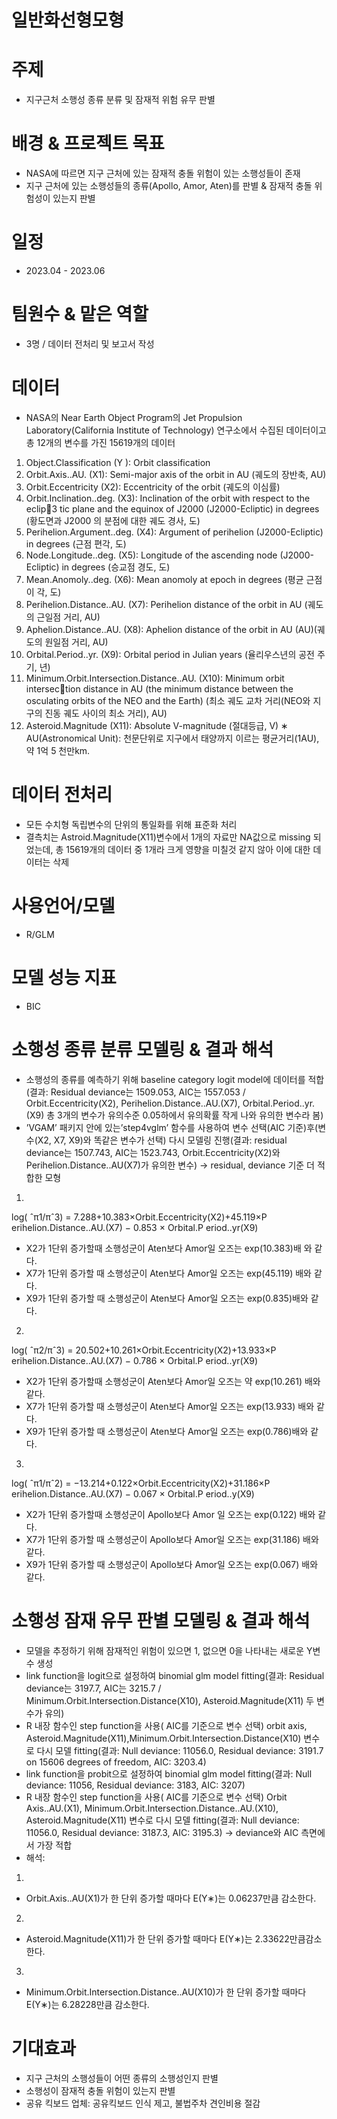 # 일반화선형모형

# 주제
- 지구근처 소행성 종류 분류 및 잠재적 위험 유무 판별

# 배경 & 프로젝트 목표
- NASA에 따르면 지구 근처에 있는 잠재적 충돌 위험이 있는 소행성들이 존재
- 지구 근처에 있는 소행성들의 종류(Apollo, Amor, Aten)를 판별 & 잠재적 충돌 위험성이 있는지 판별

# 일정
- 2023.04 - 2023.06

# 팀원수 & 맡은 역할
- 3명 / 데이터 전처리 및 보고서 작성
  

# 데이터
- NASA의 Near Earth Object Program의 Jet Propulsion Laboratory(California Institute of Technology) 연구소에서 수집된 데이터이고 총 12개의 변수를 가진 15619개의 데이터
1. Object.Classification (Y ): Orbit classification
2. Orbit.Axis..AU. (X1): Semi-major axis of the orbit in AU (궤도의 장반축,
AU)
3. Orbit.Eccentricity (X2): Eccentricity of the orbit (궤도의 이심률)
4. Orbit.Inclination..deg. (X3): Inclination of the orbit with respect to the eclip3
tic plane and the equinox of J2000 (J2000-Ecliptic) in degrees (황도면과 J2000
의 분점에 대한 궤도 경사, 도)
5. Perihelion.Argument..deg. (X4): Argument of perihelion (J2000-Ecliptic) in
degrees (근점 편각, 도)
6. Node.Longitude..deg. (X5): Longitude of the ascending node (J2000-Ecliptic)
in degrees (승교점 경도, 도)
7. Mean.Anomoly..deg. (X6): Mean anomoly at epoch in degrees (평균 근점 이
각, 도)
8. Perihelion.Distance..AU. (X7): Perihelion distance of the orbit in AU (궤도의
근일점 거리, AU)
9. Aphelion.Distance..AU. (X8): Aphelion distance of the orbit in AU (AU)(궤
도의 원일점 거리, AU)
10. Orbital.Period..yr. (X9): Orbital period in Julian years (율리우스년의 공전
주기, 년)
11. Minimum.Orbit.Intersection.Distance..AU. (X10): Minimum orbit intersection distance in AU (the minimum distance between the osculating orbits of the
NEO and the Earth) (최소 궤도 교차 거리(NEO와 지구의 진동 궤도 사이의 최소
거리), AU)
12. Asteroid.Magnitude (X11): Absolute V-magnitude (절대등급, V)
∗ AU(Astronomical Unit): 천문단위로 지구에서 태양까지 이르는 평균거리(1AU), 약 1억 5
천만km.


  

# 데이터 전처리
- 모든 수치형 독립변수의 단위의 통일화를 위해 표준화 처리
- 결측치는 Astroid.Magnitude(X11)변수에서 1개의 자료만 NA값으로 missing 되었는데, 총 15619개의 데이터 중 1개라 크게 영향을 미칠것 같지 않아 이에 대한 데이터는 삭제

# 사용언어/모델
- R/GLM

# 모델 성능 지표
- BIC

# 소행성 종류 분류 모델링 & 결과 해석
- 소행성의 종류를 예측하기 위해 baseline category logit model에 데이터를 적합(결과: Residual deviance는 1509.053, AIC는 1557.053 / Orbit.Eccentricity(X2), Perihelion.Distance..AU.(X7), Orbital.Period..yr.(X9)
총 3개의 변수가 유의수준 0.05하에서 유의확률 작게 나와 유의한 변수라 봄)
- ’VGAM’ 패키지 안에 있는’step4vglm’ 함수를 사용하여 변수 선택(AIC 기준)후(변수(X2, X7, X9)와 똑같은 변수가 선택) 다시 모델링 진행(결과: residual deviance는 1507.743, AIC는 1523.743,  Orbit.Eccentricity(X2)와 Perihelion.Distance..AU(X7)가 유의한 변수) -> residual, deviance 기준 더 적합한 모형
1)
log( ˆπ1/πˆ3) = 7.288+10.383×Orbit.Eccentricity(X2)+45.119×P erihelion.Distance..AU.(X7)
− 0.853 × Orbital.P eriod..yr(X9)
- X2가 1단위 증가할때 소행성군이 Aten보다 Amor일 오즈는 exp(10.383)배
와 같다.
- X7가 1단위 증가할 때 소행성군이 Aten보다 Amor일 오즈는 exp(45.119)
배와 같다.
- X9가 1단위 증가할 때 소행성군이 Aten보다 Amor일 오즈는 exp(0.835)배와
같다.
2)
log( ˆπ2/πˆ3) = 20.502+10.261×Orbit.Eccentricity(X2)+13.933×P erihelion.Distance..AU.(X7)
− 0.786 × Orbital.P eriod..yr(X9)
- X2가 1단위 증가할때 소행성군이 Aten보다 Amor일 오즈는 약 exp(10.261)
배와 같다.
- X7가 1단위 증가할 때 소행성군이 Aten보다 Amor일 오즈는 exp(13.933)
배와 같다.
- X9가 1단위 증가할 때 소행성군이 Aten보다 Amor일 오즈는 exp(0.786)배와
같다.
3)
log( ˆπ1/πˆ2) = −13.214+0.122×Orbit.Eccentricity(X2)+31.186×P erihelion.Distance..AU.(X7)
− 0.067 × Orbital.P eriod..y(X9)
- X2가 1단위 증가할때 소행성군이 Apollo보다 Amor 일 오즈는 exp(0.122)
배와 같다.
- X7가 1단위 증가할 때 소행성군이 Apollo보다 Amor일 오즈는 exp(31.186)
배와 같다.
- X9가 1단위 증가할 때 소행성군이 Apollo보다 Amor일 오즈는 exp(0.067)
배와 같다.

# 소행성 잠재 유무 판별 모델링 & 결과 해석
- 모델을 추정하기 위해 잠재적인 위험이 있으면 1, 없으면 0을 나타내는 새로운 Y변수 생성
- link function을 logit으로 설정하여 binomial glm model fitting(결과: Residual deviance는 3197.7, AIC는 3215.7 /  Minimum.Orbit.Intersection.Distance(X10), Asteroid.Magnitude(X11) 두 변수가 유의)
- R 내장 함수인 step function을 사용( AIC를 기준으로 변수 선택) orbit axis, Asteroid.Magnitude(X11),Minimum.Orbit.Intersection.Distance(X10) 변수로 다시 모델 fitting(결과: Null deviance: 11056.0, Residual deviance: 3191.7 on 15606 degrees of freedom, AIC: 3203.4)
- link function을 probit으로 설정하여 binomial glm model fitting(결과: Null deviance: 11056, Residual deviance: 3183, AIC: 3207)
- R 내장 함수인 step function을 사용( AIC를 기준으로 변수 선택) Orbit Axis..AU.(X1), Minimum.Orbit.Intersection.Distance..AU.(X10), Asteroid.Magnitude(X11) 변수로 다시 모델 fitting(결과: Null deviance: 11056.0, Residual deviance: 3187.3, AIC: 3195.3) -> deviance와 AIC 측면에서 가장 적합
- 해석:
1)
- Orbit.Axis..AU(X1)가 한 단위 증가할 때마다 E(Y∗)는 0.06237만큼 감소한다.
2)
- Asteroid.Magnitude(X11)가 한 단위 증가할 때마다 E(Y∗)는 2.33622만큼감소한다.
3)
- Minimum.Orbit.Intersection.Distance..AU(X10)가 한 단위 증가할 때마다 E(Y∗)는 6.28228만큼 감소한다. 



# 기대효과
- 지구 근처의 소행성들이 어떤 종류의 소행성인지 판별
- 소행성이 잠재적 충돌 위험이 있는지 판별
- 공유 킥보드 업체: 공유킥보드 인식 제고, 불법주차 견인비용 절감

